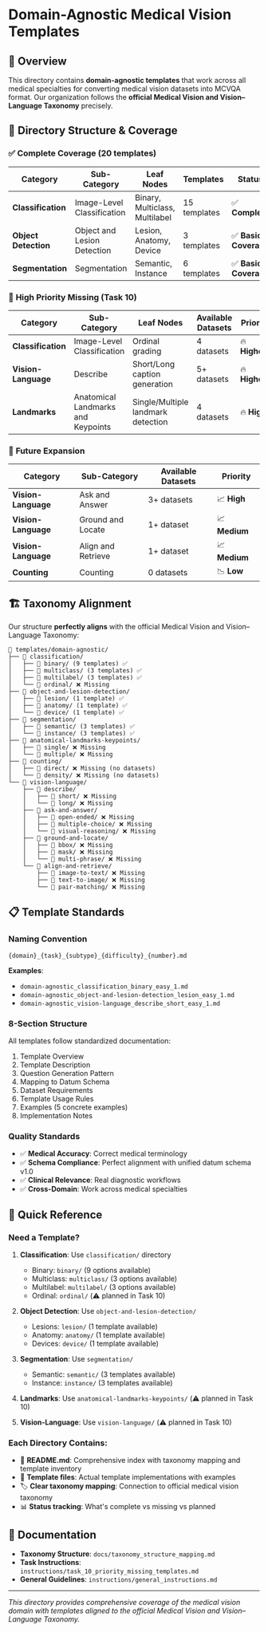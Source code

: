 # Domain-Agnostic Medical Vision Templates

## 🎯 Overview

This directory contains **domain-agnostic templates** that work across all medical specialties for converting medical vision datasets into MCVQA format. Our organization follows the **official Medical Vision and Vision–Language Taxonomy** precisely.

## 📁 Directory Structure & Coverage

### ✅ **Complete Coverage** (20 templates)

| Category | Sub-Category | Leaf Nodes | Templates | Status |
|----------|--------------|------------|-----------|---------|
| **Classification** | Image-Level Classification | Binary, Multiclass, Multilabel | 15 templates | ✅ **Complete** |
| **Object Detection** | Object and Lesion Detection | Lesion, Anatomy, Device | 3 templates | ✅ **Basic Coverage** |
| **Segmentation** | Segmentation | Semantic, Instance | 6 templates | ✅ **Basic Coverage** |

### 📝 **High Priority Missing** (Task 10)

| Category | Sub-Category | Leaf Nodes | Available Datasets | Priority |
|----------|--------------|------------|-------------------|----------|
| **Classification** | Image-Level Classification | Ordinal grading | 4 datasets | 🔥 **Highest** |
| **Vision-Language** | Describe | Short/Long caption generation | 5+ datasets | 🔥 **Highest** |
| **Landmarks** | Anatomical Landmarks and Keypoints | Single/Multiple landmark detection | 4 datasets | 🔥 **High** |

### 🚀 **Future Expansion**

| Category | Sub-Category | Available Datasets | Priority |
|----------|--------------|-------------------|----------|
| **Vision-Language** | Ask and Answer | 3+ datasets | 📈 **High** |
| **Vision-Language** | Ground and Locate | 1+ dataset | 📈 **Medium** |
| **Vision-Language** | Align and Retrieve | 1+ dataset | 📈 **Medium** |
| **Counting** | Counting | 0 datasets | 📉 **Low** |

## 🏗️ Taxonomy Alignment

Our structure **perfectly aligns** with the official Medical Vision and Vision–Language Taxonomy:

```
📂 templates/domain-agnostic/
├── 📁 classification/
│   ├── 📁 binary/ (9 templates) ✅
│   ├── 📁 multiclass/ (3 templates) ✅
│   ├── 📁 multilabel/ (3 templates) ✅
│   └── 📁 ordinal/ ❌ Missing
├── 📁 object-and-lesion-detection/
│   ├── 📁 lesion/ (1 template) ✅
│   ├── 📁 anatomy/ (1 template) ✅
│   └── 📁 device/ (1 template) ✅
├── 📁 segmentation/
│   ├── 📁 semantic/ (3 templates) ✅
│   └── 📁 instance/ (3 templates) ✅
├── 📁 anatomical-landmarks-keypoints/
│   ├── 📁 single/ ❌ Missing
│   └── 📁 multiple/ ❌ Missing
├── 📁 counting/
│   ├── 📁 direct/ ❌ Missing (no datasets)
│   └── 📁 density/ ❌ Missing (no datasets)
└── 📁 vision-language/
    ├── 📁 describe/
    │   ├── 📁 short/ ❌ Missing
    │   └── 📁 long/ ❌ Missing
    ├── 📁 ask-and-answer/
    │   ├── 📁 open-ended/ ❌ Missing
    │   ├── 📁 multiple-choice/ ❌ Missing
    │   └── 📁 visual-reasoning/ ❌ Missing
    ├── 📁 ground-and-locate/
    │   ├── 📁 bbox/ ❌ Missing
    │   ├── 📁 mask/ ❌ Missing
    │   └── 📁 multi-phrase/ ❌ Missing
    └── 📁 align-and-retrieve/
        ├── 📁 image-to-text/ ❌ Missing
        ├── 📁 text-to-image/ ❌ Missing
        └── 📁 pair-matching/ ❌ Missing
```

## 📋 Template Standards

### **Naming Convention**
```
{domain}_{task}_{subtype}_{difficulty}_{number}.md
```

**Examples**:
- `domain-agnostic_classification_binary_easy_1.md`
- `domain-agnostic_object-and-lesion-detection_lesion_easy_1.md`
- `domain-agnostic_vision-language_describe_short_easy_1.md`

### **8-Section Structure**
All templates follow standardized documentation:
1. Template Overview
2. Template Description
3. Question Generation Pattern
4. Mapping to Datum Schema
5. Dataset Requirements
6. Template Usage Rules
7. Examples (5 concrete examples)
8. Implementation Notes

### **Quality Standards**
- ✅ **Medical Accuracy**: Correct medical terminology
- ✅ **Schema Compliance**: Perfect alignment with unified datum schema v1.0
- ✅ **Clinical Relevance**: Real diagnostic workflows
- ✅ **Cross-Domain**: Work across medical specialties

## 🎯 Quick Reference

### **Need a Template?**
1. **Classification**: Use `classification/` directory
   - Binary: `binary/` (9 options available)
   - Multiclass: `multiclass/` (3 options available)
   - Multilabel: `multilabel/` (3 options available)
   - Ordinal: `ordinal/` (⚠️ planned in Task 10)

2. **Object Detection**: Use `object-and-lesion-detection/`
   - Lesions: `lesion/` (1 template available)
   - Anatomy: `anatomy/` (1 template available)
   - Devices: `device/` (1 template available)

3. **Segmentation**: Use `segmentation/`
   - Semantic: `semantic/` (3 templates available)
   - Instance: `instance/` (3 templates available)

4. **Landmarks**: Use `anatomical-landmarks-keypoints/` (⚠️ planned in Task 10)

5. **Vision-Language**: Use `vision-language/` (⚠️ planned in Task 10)

### **Each Directory Contains**:
- 📄 **README.md**: Comprehensive index with taxonomy mapping and template inventory
- 📄 **Template files**: Actual template implementations with examples
- 🏷️ **Clear taxonomy mapping**: Connection to official medical vision taxonomy
- 📊 **Status tracking**: What's complete vs missing vs planned

## 🔗 Documentation

- **Taxonomy Structure**: `docs/taxonomy_structure_mapping.md`
- **Task Instructions**: `instructions/task_10_priority_missing_templates.md`
- **General Guidelines**: `instructions/general_instructions.md`

---

*This directory provides comprehensive coverage of the medical vision domain with templates aligned to the official Medical Vision and Vision–Language Taxonomy.*

